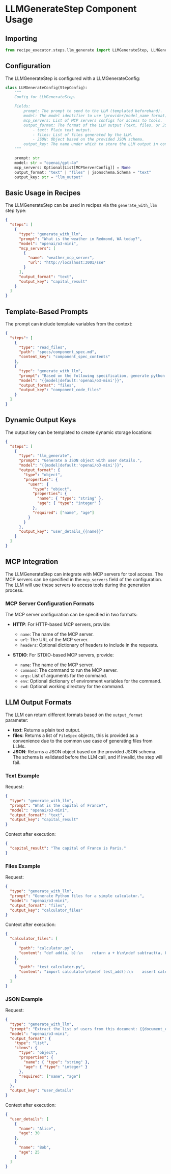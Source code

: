 # LLMGenerateStep Component Usage

## Importing

```python
from recipe_executor.steps.llm_generate import LLMGenerateStep, LLMGenerateConfig
```

## Configuration

The LLMGenerateStep is configured with a LLMGenerateConfig:

```python
class LLMGenerateConfig(StepConfig):
    """
    Config for LLMGenerateStep.

    Fields:
        prompt: The prompt to send to the LLM (templated beforehand).
        model: The model identifier to use (provider/model_name format).
        mcp_servers: List of MCP servers configs for access to tools.
        output_format: The format of the LLM output (text, files, or JSON).
            - text: Plain text output.
            - files: List of files generated by the LLM.
            - JSON: Object based on the provided JSON schema.
        output_key: The name under which to store the LLM output in context.
    """

    prompt: str
    model: str = "openai/gpt-4o"
    mcp_servers: Optional[List[MCPServerConfig]] = None
    output_format: "text" | "files" | jsonschema.Schema = "text"
    output_key: str = "llm_output"
```

## Basic Usage in Recipes

The LLMGenerateStep can be used in recipes via the `generate_with_llm` step type:

```json
{
  "steps": [
    {
      "type": "generate_with_llm",
      "prompt": "What is the weather in Redmond, WA today?",
      "model": "openai/o3-mini",
      "mcp_servers": [
        {
          "name": "weather_mcp_server",
          "url": "http://localhost:3001/sse"
        }
      ],
      "output_format": "text",
      "output_key": "capital_result"
    }
  ]
}
```

## Template-Based Prompts

The prompt can include template variables from the context:

```json
{
  "steps": [
    {
      "type": "read_files",
      "path": "specs/component_spec.md",
      "content_key": "component_spec_contents"
    },
    {
      "type": "generate_with_llm",
      "prompt": "Based on the following specification, generate python code for a component:\n\n{{component_spec_contents}}",
      "model": "{{model|default:'openai/o3-mini'}}",
      "output_format": "files",
      "output_key": "component_code_files"
    }
  ]
}
```

## Dynamic Output Keys

The output key can be templated to create dynamic storage locations:

```json
{
  "steps": [
    {
      "type": "llm_generate",
      "prompt": "Generate a JSON object with user details.",
      "model": "{{model|default:'openai/o3-mini'}}",
      "output_format": {
        "type": "object",
        "properties": {
          "user": {
            "type": "object",
            "properties": {
              "name": { "type": "string" },
              "age": { "type": "integer" }
            },
            "required": ["name", "age"]
          }
        }
      },
      "output_key": "user_details_{{name}}"
    }
  ]
}
```

## MCP Integration

The LLMGenerateStep can integrate with MCP servers for tool access. The MCP servers can be specified in the `mcp_servers` field of the configuration. The LLM will use these servers to access tools during the generation process.

### MCP Server Configuration Formats

The MCP server configuration can be specified in two formats:

- **HTTP**: For HTTP-based MCP servers, provide:

  - `name`: The name of the MCP server.
  - `url`: The URL of the MCP server.
  - `headers`: Optional dictionary of headers to include in the requests.

- **STDIO**: For STDIO-based MCP servers, provide:
  - `name`: The name of the MCP server.
  - `command`: The command to run the MCP server.
  - `args`: List of arguments for the command.
  - `env`: Optional dictionary of environment variables for the command.
  - `cwd`: Optional working directory for the command.

## LLM Output Formats

The LLM can return different formats based on the `output_format` parameter:

- **text**: Returns a plain text output.
- **files**: Returns a list of `FileSpec` objects, this is provided as a convenience due to the common use case of generating files from LLMs.
- **JSON**: Returns a JSON object based on the provided JSON schema. The schema is validated before the LLM call, and if invalid, the step will fail.

### Text Example

Request:

```json
{
  "type": "generate_with_llm",
  "prompt": "What is the capital of France?",
  "model": "openai/o3-mini",
  "output_format": "text",
  "output_key": "capital_result"
}
```

Context after execution:

```json
{
  "capital_result": "The capital of France is Paris."
}
```

### Files Example

Request:

```json
{
  "type": "generate_with_llm",
  "prompt": "Generate Python files for a simple calculator.",
  "model": "openai/o3-mini",
  "output_format": "files",
  "output_key": "calculator_files"
}
```

Context after execution:

```json
{
  "calculator_files": [
    {
      "path": "calculator.py",
      "content": "def add(a, b):\n    return a + b\n\ndef subtract(a, b):\n    return a - b"
    },
    {
      "path": "test_calculator.py",
      "content": "import calculator\n\ndef test_add():\n    assert calculator.add(1, 2) == 3\n\ndef test_subtract():\n    assert calculator.subtract(2, 1) == 1"
    }
  ]
}
```

### JSON Example

Request:

```json
{
  "type": "generate_with_llm",
  "prompt": "Extract the list of users from this document: {{document_content}}.",
  "model": "openai/o3-mini",
  "output_format": {
    "type": "list",
    "items": {
      "type": "object",
      "properties": {
        "name": { "type": "string" },
        "age": { "type": "integer" }
      },
      "required": ["name", "age"]
    }
  },
  "output_key": "user_details"
}
```

Context after execution:

```json
{
  "user_details": [
    {
      "name": "Alice",
      "age": 30
    },
    {
      "name": "Bob",
      "age": 25
    }
  ]
}
```
